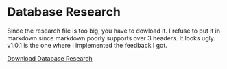 # Database Research
Since the research file is too big, you have to dowload it. I refuse to put it in markdown since markdown poorly supports over 3 headers. It looks ugly. v1.0.1 is the one where I implemented the feedback I got.

[Download Database Research](https://github.com/CrossyChainsaw/Portfolio/raw/master/Database%20Research/Database%20Research%20v1.0.1.docx)
